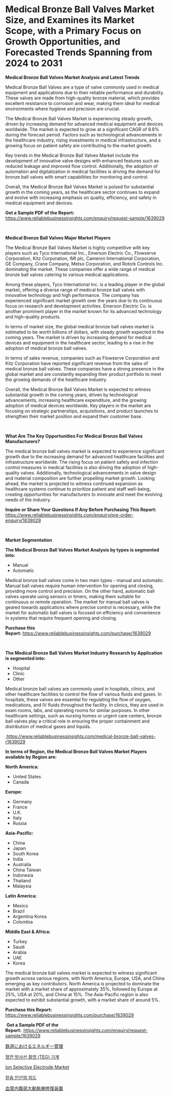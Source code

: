 <p><h1>Medical Bronze Ball Valves Market Size, and Examines its Market Scope, with a Primary Focus on Growth Opportunities, and Forecasted Trends Spanning from 2024 to 2031</h1></p><p><strong>Medical Bronze Ball Valves Market Analysis and Latest Trends</strong></p>
<p><p>Medical Bronze Ball Valves are a type of valve commonly used in medical equipment and applications due to their reliable performance and durability. These valves are made from high-quality bronze material, which provides excellent resistance to corrosion and wear, making them ideal for medical environments where hygiene and precision are crucial.</p><p>The Medical Bronze Ball Valves Market is experiencing steady growth, driven by increasing demand for advanced medical equipment and devices worldwide. The market is expected to grow at a significant CAGR of 9.8% during the forecast period. Factors such as technological advancements in the healthcare industry, rising investments in medical infrastructure, and a growing focus on patient safety are contributing to the market growth.</p><p>Key trends in the Medical Bronze Ball Valves Market include the development of innovative valve designs with enhanced features such as reduced leakage and improved flow control. Additionally, the adoption of automation and digitalization in medical facilities is driving the demand for bronze ball valves with smart capabilities for monitoring and control.</p><p>Overall, the Medical Bronze Ball Valves Market is poised for substantial growth in the coming years, as the healthcare sector continues to expand and evolve with increasing emphasis on quality, efficiency, and safety in medical equipment and devices.</p></p>
<p><strong>Get a Sample PDF of the Report:&nbsp;</strong> <a href="https://www.reliablebusinessinsights.com/enquiry/request-sample/1639029">https://www.reliablebusinessinsights.com/enquiry/request-sample/1639029</a></p>
<p>&nbsp;</p>
<p><strong>Medical Bronze Ball Valves Major Market Players</strong></p>
<p><p>The Medical Bronze Ball Valves Market is highly competitive with key players such as Tyco International Inc., Emerson Electric Co., Flowserve Corporation, Kitz Corporation, IMI plc, Cameron International Corporation, GE Company, Crane Company, Metso Corporation, and Rotork Controls Inc. dominating the market. These companies offer a wide range of medical bronze ball valves catering to various medical applications.</p><p>Among these players, Tyco International Inc. is a leading player in the global market, offering a diverse range of medical bronze ball valves with innovative technology and high performance. The company has experienced significant market growth over the years due to its continuous focus on research and development activities. Emerson Electric Co. is another prominent player in the market known for its advanced technology and high-quality products.</p><p>In terms of market size, the global medical bronze ball valves market is estimated to be worth billions of dollars, with steady growth expected in the coming years. The market is driven by increasing demand for medical devices and equipment in the healthcare sector, leading to a rise in the adoption of medical bronze ball valves.</p><p>In terms of sales revenue, companies such as Flowserve Corporation and Kitz Corporation have reported significant revenue from the sales of medical bronze ball valves. These companies have a strong presence in the global market and are constantly expanding their product portfolio to meet the growing demands of the healthcare industry.</p><p>Overall, the Medical Bronze Ball Valves Market is expected to witness substantial growth in the coming years, driven by technological advancements, increasing healthcare expenditure, and the growing adoption of medical devices worldwide. Key players in the market are focusing on strategic partnerships, acquisitions, and product launches to strengthen their market position and expand their customer base.</p></p>
<p>&nbsp;</p>
<p><strong>What Are The Key Opportunities For Medical Bronze Ball Valves Manufacturers?</strong></p>
<p><p>The medical bronze ball valves market is expected to experience significant growth due to the increasing demand for advanced healthcare facilities and infrastructure worldwide. The rising focus on patient safety and infection control measures in medical facilities is also driving the adoption of high-quality valves. Additionally, technological advancements in valve design and material composition are further propelling market growth. Looking ahead, the market is projected to witness continued expansion as healthcare systems continue to prioritize patient and staff well-being, creating opportunities for manufacturers to innovate and meet the evolving needs of the industry.</p></p>
<p><strong>Inquire or Share Your Questions If Any Before Purchasing This Report:</strong> <a href="https://www.reliablebusinessinsights.com/enquiry/pre-order-enquiry/1639029">https://www.reliablebusinessinsights.com/enquiry/pre-order-enquiry/1639029</a></p>
<p>&nbsp;</p>
<p><strong>Market Segmentation</strong></p>
<p><strong>The Medical Bronze Ball Valves Market Analysis by types is segmented into:</strong></p>
<p><ul><li>Manual</li><li>Automatic</li></ul></p>
<p><p>Medical bronze ball valves come in two main types - manual and automatic. Manual ball valves require human intervention for opening and closing, providing more control and precision. On the other hand, automatic ball valves operate using sensors or timers, making them suitable for continuous or remote operation. The market for manual ball valves is geared towards applications where precise control is necessary, while the market for automatic ball valves is focused on efficiency and convenience in systems that require frequent opening and closing.</p></p>
<p><strong>Purchase this Report:&nbsp;</strong><a href="https://www.reliablebusinessinsights.com/purchase/1639029">https://www.reliablebusinessinsights.com/purchase/1639029</a></p>
<p>&nbsp;</p>
<p><strong>The Medical Bronze Ball Valves Market Industry Research by Application is segmented into:</strong></p>
<p><ul><li>Hospital</li><li>Clinic</li><li>Other</li></ul></p>
<p><p>Medical bronze ball valves are commonly used in hospitals, clinics, and other healthcare facilities to control the flow of various fluids and gases. In hospitals, these valves are essential for regulating the flow of oxygen, medications, and IV fluids throughout the facility. In clinics, they are used in exam rooms, labs, and operating rooms for similar purposes. In other healthcare settings, such as nursing homes or urgent care centers, bronze ball valves play a critical role in ensuring the proper containment and distribution of medical gases and liquids.</p></p>
<p><a href="https://www.reliablebusinessinsights.com/medical-bronze-ball-valves-r1639029">&nbsp;https://www.reliablebusinessinsights.com/medical-bronze-ball-valves-r1639029</a></p>
<p><strong>In terms of Region, the Medical Bronze Ball Valves Market Players available by Region are:</strong></p>
<p>
    <p> <strong> North America: </strong>
        <ul>
            <li>United States</li>
            <li>Canada</li>
        </ul>
        </p> 
    <p> <strong> Europe: </strong>
        <ul>
            <li>Germany</li>
            <li>France</li>
            <li>U.K.</li>
            <li>Italy</li>
            <li>Russia</li>
        </ul>
        </p> 
    <p> <strong> Asia-Pacific: </strong>
        <ul>
            <li>China</li>
            <li>Japan</li>
            <li>South Korea</li>
            <li>India</li>
            <li>Australia</li>
            <li>China Taiwan</li>
            <li>Indonesia</li>
            <li>Thailand</li>
            <li>Malaysia</li>
        </ul>
        </p> 
    <p> <strong> Latin America: </strong>
        <ul>
            <li>Mexico</li>
            <li>Brazil</li>
            <li>Argentina Korea</li>
            <li>Colombia</li>
        </ul>
        </p> 
    <p> <strong> Middle East & Africa: </strong>
        <ul>
            <li>Turkey</li>
            <li>Saudi</li>
            <li>Arabia</li>
            <li>UAE</li>
            <li>Korea</li>
        </ul>
    </p>
    </p>
<p><p>The medical bronze ball valves market is expected to witness significant growth across various regions, with North America, Europe, USA, and China emerging as key contributors. North America is projected to dominate the market with a market share of approximately 35%, followed by Europe at 25%, USA at 20%, and China at 15%. The Asia-Pacific region is also expected to exhibit substantial growth, with a market share of around 5%.</p></p>
<p><strong>Purchase this Report: </strong><a href="https://www.reliablebusinessinsights.com/purchase/1639029">https://www.reliablebusinessinsights.com/purchase/1639029</a></p>
<p>&nbsp;<strong>Get a Sample PDF of the Report:&nbsp;&nbsp;</strong><a href="https://www.reliablebusinessinsights.com/enquiry/request-sample/1639029">https://www.reliablebusinessinsights.com/enquiry/request-sample/1639029</a></p>
<p><strong></strong></p>
<p><p><a href="https://github.com/FrancoWeber2023/Market-Research-Report-List-1/blob/main/900928293520.md">鉄道におけるエネルギー管理</a></p><p><a href="https://github.com/tukangkrupk/Market-Research-Report-List-1/blob/main/196138482956.md">혈전 방사선 촬영 (TEG) 기계</a></p><p><a href="https://issuu.com/reportprime-2/docs/ion-selective-electrode-market-size-2030.pptx">Ion Selective Electrode Market</a></p><p><a href="https://github.com/mduzzalmduzzal601/Market-Research-Report-List-1/blob/main/207019082955.md">칼슘 인산염 피드</a></p><p><a href="https://github.com/kegley4963/Market-Research-Report-List-1/blob/main/764926193519.md">血管内腹部大動脈瘤修復装置</a></p></p>
